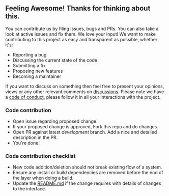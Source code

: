 ## Feeling Awesome! Thanks for thinking about this.

You can contribute us by filing issues, bugs and PRs. You can also take a look at active issues and fix them. We love your input! We want to make contributing to this project as easy and transparent as possible, whether it's:

- Reporting a bug
- Discussing the current state of the code
- Submitting a fix
- Proposing new features
- Becoming a maintainer

If you want to discuss on something then feel free to present your opinions, views or any other relevant comments on [discussions](https://github.com/CSC207-2023Y-UofT/ai-playground/discussions). 
Please note we have a [code of conduct](CODE_OF_CONDUCT.md), please follow it in all your interactions with the project.

### Code contribution

- Open issue regarding proposed change.
- If your proposed change is approved, Fork this repo and do changes.
- Open PR against latest *development* branch. Add a nice and detailed description in the PR.
- You're done!

### Code contribution checklist

- New code addition/deletion should not break existing flow of a system.
- Ensure any install or build dependencies are removed before the end of the layer when doing a build.
- Update the [README.md](README.md) if the change requires with details of changes to the interface.
